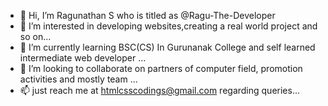 - 👋 Hi, I’m Ragunathan S who is titled as @Ragu-The-Developer
- 👀 I’m interested in developing websites,creating a real world project and so on...
- 🌱 I’m currently learning BSC(CS) In Gurunanak College and self learned intermediate web developer ...
- 💞️ I’m looking to collaborate on partners of computer field, promotion activities and mostly team ...
- 📫 just reach me at htmlcsscodings@gmail.com regarding queries...

<!---
Ragu-The-Developer/Ragu-The-Developer is a ✨ special ✨ repository because its `README.md` (this file) appears on your GitHub profile.
You can click the Preview link to take a look at your changes.
--->
